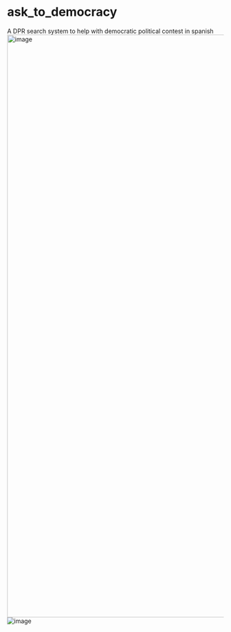 # ask_to_democracy
A DPR search system to help with democratic political contest in spanish
<img width="1354" alt="image" src="https://user-images.githubusercontent.com/13498354/167217495-7c92194c-e988-4046-97f9-ab7594a6d377.png">
![image](https://user-images.githubusercontent.com/13498354/169154117-257b805c-d15f-4897-83fb-723aad008937.png)

